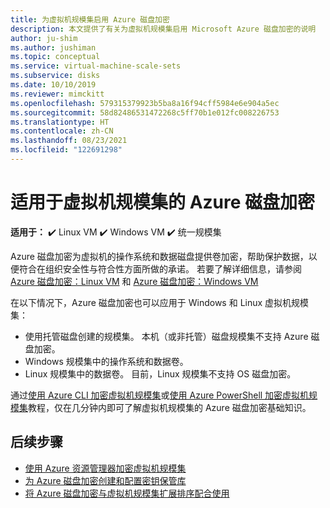 ```yaml
---
title: 为虚拟机规模集启用 Azure 磁盘加密
description: 本文提供了有关为虚拟机规模集启用 Microsoft Azure 磁盘加密的说明
author: ju-shim
ms.author: jushiman
ms.topic: conceptual
ms.service: virtual-machine-scale-sets
ms.subservice: disks
ms.date: 10/10/2019
ms.reviewer: mimckitt
ms.openlocfilehash: 579315379923b5ba8a16f94cff5984e6e904a5ec
ms.sourcegitcommit: 58d82486531472268c5ff70b1e012fc008226753
ms.translationtype: HT
ms.contentlocale: zh-CN
ms.lasthandoff: 08/23/2021
ms.locfileid: "122691298"
---
```

# <a name="azure-disk-encryption-for-virtual-machine-scale-sets"></a>适用于虚拟机规模集的 Azure 磁盘加密

**适用于：** :heavy_check_mark: Linux VM :heavy_check_mark: Windows VM :heavy_check_mark: 统一规模集

Azure 磁盘加密为虚拟机的操作系统和数据磁盘提供卷加密，帮助保护数据，以便符合在组织安全性与符合性方面所做的承诺。 若要了解详细信息，请参阅 [Azure 磁盘加密：Linux VM](../virtual-machines/linux/disk-encryption-overview.md) 和 [Azure 磁盘加密：Windows VM](../virtual-machines/windows/disk-encryption-overview.md)  

在以下情况下，Azure 磁盘加密也可以应用于 Windows 和 Linux 虚拟机规模集：
- 使用托管磁盘创建的规模集。 本机（或非托管）磁盘规模集不支持 Azure 磁盘加密。
- Windows 规模集中的操作系统和数据卷。
- Linux 规模集中的数据卷。 目前，Linux 规模集不支持 OS 磁盘加密。

通过[使用 Azure CLI 加密虚拟机规模集](disk-encryption-cli.md)或[使用 Azure PowerShell 加密虚拟机规模集](disk-encryption-powershell.md)教程，仅在几分钟内即可了解虚拟机规模集的 Azure 磁盘加密基础知识。

## <a name="next-steps"></a>后续步骤

- [使用 Azure 资源管理器加密虚拟机规模集](disk-encryption-azure-resource-manager.md)
- [为 Azure 磁盘加密创建和配置密钥保管库](disk-encryption-key-vault.md)
- [将 Azure 磁盘加密与虚拟机规模集扩展排序配合使用](disk-encryption-extension-sequencing.md)
